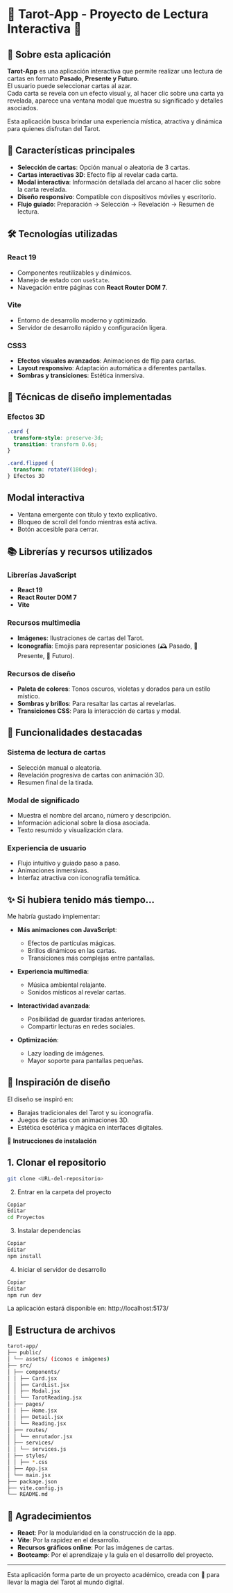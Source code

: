 # 🔮 Tarot-App - Proyecto de Lectura Interactiva 🔮

## 🌟 Sobre esta aplicación

**Tarot-App** es una aplicación interactiva que permite realizar una lectura de cartas en formato **Pasado, Presente y Futuro**.  
El usuario puede seleccionar cartas al azar.  
Cada carta se revela con un efecto visual y, al hacer clic sobre una carta ya revelada, aparece una ventana modal que muestra su significado y detalles asociados.

Esta aplicación busca brindar una experiencia mística, atractiva y dinámica para quienes disfrutan del Tarot.

## 🎯 Características principales

- **Selección de cartas**: Opción manual o aleatoria de 3 cartas.  
- **Cartas interactivas 3D**: Efecto flip al revelar cada carta.  
- **Modal interactiva**: Información detallada del arcano al hacer clic sobre la carta revelada.  
- **Diseño responsivo**: Compatible con dispositivos móviles y escritorio.  
- **Flujo guiado**: Preparación → Selección → Revelación → Resumen de lectura.  

## 🛠️ Tecnologías utilizadas

### React 19
- Componentes reutilizables y dinámicos.  
- Manejo de estado con `useState`.  
- Navegación entre páginas con **React Router DOM 7**.  

### Vite
- Entorno de desarrollo moderno y optimizado.  
- Servidor de desarrollo rápido y configuración ligera.  

### CSS3
- **Efectos visuales avanzados**: Animaciones de flip para cartas.  
- **Layout responsivo**: Adaptación automática a diferentes pantallas.  
- **Sombras y transiciones**: Estética inmersiva.  

## 🎨 Técnicas de diseño implementadas

### Efectos 3D
```css
.card {
  transform-style: preserve-3d;
  transition: transform 0.6s;
}

.card.flipped {
  transform: rotateY(180deg);
} Efectos 3D
```

## Modal interactiva

- Ventana emergente con título y texto explicativo.  
- Bloqueo de scroll del fondo mientras está activa.  
- Botón accesible para cerrar.  

## 📚 Librerías y recursos utilizados

### Librerías JavaScript
- **React 19**  
- **React Router DOM 7**  
- **Vite**  

### Recursos multimedia
- **Imágenes**: Ilustraciones de cartas del Tarot.  
- **Iconografía**: Emojis para representar posiciones (🕰️ Pasado, 🌟 Presente, 🔮 Futuro).  

### Recursos de diseño
- **Paleta de colores**: Tonos oscuros, violetas y dorados para un estilo místico.  
- **Sombras y brillos**: Para resaltar las cartas al revelarlas.  
- **Transiciones CSS**: Para la interacción de cartas y modal.  

## 🎯 Funcionalidades destacadas

### Sistema de lectura de cartas
- Selección manual o aleatoria.  
- Revelación progresiva de cartas con animación 3D.  
- Resumen final de la tirada.  

### Modal de significado
- Muestra el nombre del arcano, número y descripción.  
- Información adicional sobre la diosa asociada.  
- Texto resumido y visualización clara.  

### Experiencia de usuario
- Flujo intuitivo y guiado paso a paso.  
- Animaciones inmersivas.  
- Interfaz atractiva con iconografía temática.  

## ✨ Si hubiera tenido más tiempo...

Me habría gustado implementar:  

- **Más animaciones con JavaScript**:  
  - Efectos de partículas mágicas.  
  - Brillos dinámicos en las cartas.  
  - Transiciones más complejas entre pantallas.  

- **Experiencia multimedia**:  
  - Música ambiental relajante.  
  - Sonidos místicos al revelar cartas.  

- **Interactividad avanzada**:  
  - Posibilidad de guardar tiradas anteriores.  
  - Compartir lecturas en redes sociales.  

- **Optimización**:  
  - Lazy loading de imágenes.  
  - Mayor soporte para pantallas pequeñas.  

## 🎨 Inspiración de diseño

El diseño se inspiró en:  
- Barajas tradicionales del Tarot y su iconografía.  
- Juegos de cartas con animaciones 3D.  
- Estética esotérica y mágica en interfaces digitales.  

🚀 **Instrucciones de instalación**

## 1. Clonar el repositorio
```bash
git clone <URL-del-repositorio>
```
2. Entrar en la carpeta del proyecto
```bash
Copiar
Editar
cd Proyectos
```
3. Instalar dependencias
```bash
Copiar
Editar
npm install
```
4. Iniciar el servidor de desarrollo
```bash
Copiar
Editar
npm run dev
```
La aplicación estará disponible en: http://localhost:5173/

## 🔗 Estructura de archivos
 
```bash
tarot-app/
├── public/
│ └── assets/ (íconos e imágenes)
├── src/
│ ├── components/
│ │ ├── Card.jsx
│ │ ├── CardList.jsx
│ │ ├── Modal.jsx
│ │ └── TarotReading.jsx
│ ├── pages/
│ │ ├── Home.jsx
│ │ ├── Detail.jsx
│ │ └── Reading.jsx
│ ├── routes/
│ │ └── enrutador.jsx
│ ├── services/
│ │ └── services.js
│ ├── styles/
│ │ ├── *.css
│ ├── App.jsx
│ └── main.jsx
├── package.json
├── vite.config.js
└── README.md
```


## 💝 Agradecimientos

- **React**: Por la modularidad en la construcción de la app.  
- **Vite**: Por la rapidez en el desarrollo.  
- **Recursos gráficos online**: Por las imágenes de cartas.  
- **Bootcamp**: Por el aprendizaje y la guía en el desarrollo del proyecto.  

---

Esta aplicación forma parte de un proyecto académico, creada con 💜 para llevar la magia del Tarot al mundo digital.  
